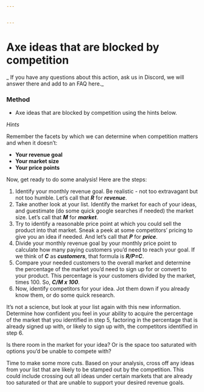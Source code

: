 ```yaml
---


---
```


<h1 id="axe-ideas-that-are-blocked-by-competition">Axe ideas that are blocked by competition</h1>
<p>_ If you have any questions about this action, ask us in Discord, we will answer there and add to an FAQ here._</p>
<h3 id="method">Method</h3>
<ul>
<li>Axe ideas that are blocked by competition using the hints below.</li>
</ul>
<p><em>Hints</em></p>
<p>Remember the facets by which we can determine when competition matters and when it doesn’t:</p>
<ul>
<li><strong>Your revenue goal</strong></li>
<li><strong>Your market size</strong></li>
<li><strong>Your price points</strong></li>
</ul>
<p>Now, get ready to do some analysis! Here are the steps:</p>
<ol>
<li>Identify your monthly revenue goal. Be realistic - not too extravagant but not too humble. Let’s call that  <strong><em>R</em></strong>  for  <strong><em>revenue</em></strong>.</li>
<li>Take another look at your list. Identify the market for each of your ideas, and guestimate (do some quick google searches if needed) the market size. Let’s call that  <strong><em>M</em></strong>  for  <strong><em>market</em></strong>.</li>
<li>Try to identify a reasonable price point at which you could sell the product into that market. Sneak a peek at some competitors’ pricing to give you an idea if needed. And let’s call that  <strong><em>P</em></strong>  for  <strong><em>price</em></strong>.</li>
<li>Divide your monthly revenue goal by your monthly price point to calculate how many paying customers you’d need to reach your goal. If we think of  <strong><em>C</em></strong>  as  <strong><em>customers</em></strong>, that formula is  <strong><em>R/P=C</em></strong>.</li>
<li>Compare your needed customers to the overall market and determine the percentage of the market you’d need to sign up for or convert to your product. This percentage is your customers divided by the market, times 100. So,  <strong><em>C/M x 100</em></strong>.</li>
<li>Now, identify competitors for your idea. Jot them down if you already know them, or do some quick research.</li>
</ol>
<p>It’s not a science, but look at your list again with this new information. Determine how confident you feel in your ability to acquire the percentage of the market that you identified in step 5, factoring in the percentage that is already signed up with, or likely to sign up with, the competitors identified in step 6.</p>
<p>Is there room in the market for your idea? Or is the space too saturated with options you’d be unable to compete with?</p>
<p>Time to make some more cuts. Based on your analysis, cross off any ideas from your list that are likely to be stamped out by the competition. This could include crossing out all ideas under certain markets that are already too saturated or that are unable to support your desired revenue goals.</p>

